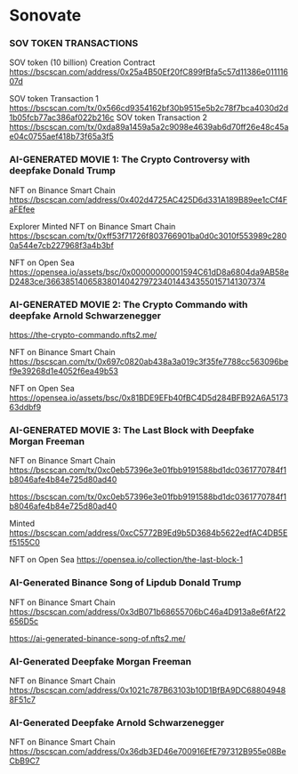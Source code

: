 # Sonovate 

### SOV TOKEN TRANSACTIONS
SOV token (10 billion) Creation Contract 
https://bscscan.com/address/0x25a4B50Ef20fC899fBfa5c57d11386e01111607d

SOV token Transaction 1 
https://bscscan.com/tx/0x566cd9354162bf30b9515e5b2c78f7bca4030d2d1b05fcb77ac386af022b216c
SOV token Transaction 2
https://bscscan.com/tx/0xda89a1459a5a2c9098e4639ab6d70ff26e48c45ae04c0755aef418b73f65a3f5

### AI-GENERATED MOVIE 1: The Crypto Controversy with deepfake Donald Trump 
NFT on Binance Smart Chain 
https://bscscan.com/address/0x402d4725AC425D6d331A189B89ee1cCf4FaFEfee

Explorer  Minted NFT on Binance Smart Chain 
https://bscscan.com/tx/0xff53f71726f803766901ba0d0c3010f553989c2800a544e7cb227968f3a4b3bf

NFT on Open Sea
https://opensea.io/assets/bsc/0x00000000001594C61dD8a6804da9AB58eD2483ce/366385140658380140427972340144343550157141307374


### AI-GENERATED MOVIE 2: The Crypto Commando with deepfake Arnold Schwarzenegger 
https://the-crypto-commando.nfts2.me/

NFT on Binance Smart Chain 
https://bscscan.com/tx/0x697c0820ab438a3a019c3f35fe7788cc563096bef9e39268d1e4052f6ea49b53

NFT on Open Sea
https://opensea.io/assets/bsc/0x81BDE9EFb40fBC4D5d284BFB92A6A517363ddbf9


### AI-GENERATED MOVIE 3: The Last Block with Deepfake Morgan Freeman 
NFT on Binance Smart Chain 
https://bscscan.com/tx/0xc0eb57396e3e01fbb9191588bd1dc0361770784f1b8046afe4b84e725d80ad40

https://bscscan.com/tx/0xc0eb57396e3e01fbb9191588bd1dc0361770784f1b8046afe4b84e725d80ad40

Minted
https://bscscan.com/address/0xcC5772B9Ed9b5D3684b5622edfAC4DB5Ef5155C0

NFT on Open Sea
https://opensea.io/collection/the-last-block-1

### AI-Generated Binance Song of Lipdub Donald Trump
NFT on Binance Smart Chain 
https://bscscan.com/address/0x3dB071b68655706bC46a4D913a8e6fAf22656D5c

https://ai-generated-binance-song-of.nfts2.me/



### AI-Generated Deepfake Morgan Freeman
NFT on Binance Smart Chain 
https://bscscan.com/address/0x1021c787B63103b10D1BfBA9DC688049488F51c7

### AI-Generated Deepfake Arnold Schwarzenegger
NFT on Binance Smart Chain 
https://bscscan.com/address/0x36db3ED46e700916EfE797312B955e08BeCbB9C7


